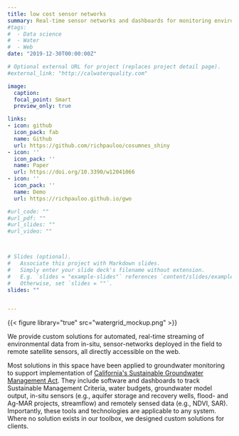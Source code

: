 ```yaml
---
title: low cost sensor networks
summary: Real-time sensor networks and dashboards for monitoring environmental data.
#tags: 
#  - Data science
#  - Water
#  - Web
date: "2019-12-30T00:00:00Z"

# Optional external URL for project (replaces project detail page).
#external_link: "http://calwaterquality.com"

image:
  caption: 
  focal_point: Smart
  preview_only: true

links:
- icon: github
  icon_pack: fab
  name: Github
  url: https://github.com/richpauloo/cosumnes_shiny
- icon: ''
  icon_pack: ''
  name: Paper
  url: https://doi.org/10.3390/w12041066
- icon: ''
  icon_pack: ''
  name: Demo
  url: https://richpauloo.github.io/gwo

#url_code: ""
#url_pdf: ""
#url_slides: ""
#url_video: ""



# Slides (optional).
#   Associate this project with Markdown slides.
#   Simply enter your slide deck's filename without extension.
#   E.g. `slides = "example-slides"` references `content/slides/example-slides.md`.
#   Otherwise, set `slides = ""`.
slides: ""


---
```


{{< figure library="true" src="watergrid_mockup.png" >}}  

We provide custom solutions for automated, real-time streaming of environmental data from in-situ, sensor-networks deployed in the field to remote satellite sensors, all directly accessible on the web.  

Most solutions in this space have been applied to groundwater monitoring to support implementation of [California's Sustainable Groundwater Management Act](https://water.ca.gov/Programs/Groundwater-Management/SGMA-Groundwater-Management). They include software and dashboards to track Sustainable Management Criteria, water budgets, groundwater model output, in-situ sensors (e.g., aquifer storage and recovery wells, flood- and Ag-MAR projects, streamflow) and remotely sensed data (e.g., NDVI, SAR). Importantly, these tools and technologies are applicable to any system. Where no solution exists in our toolbox, we designed custom solutions for clients.
